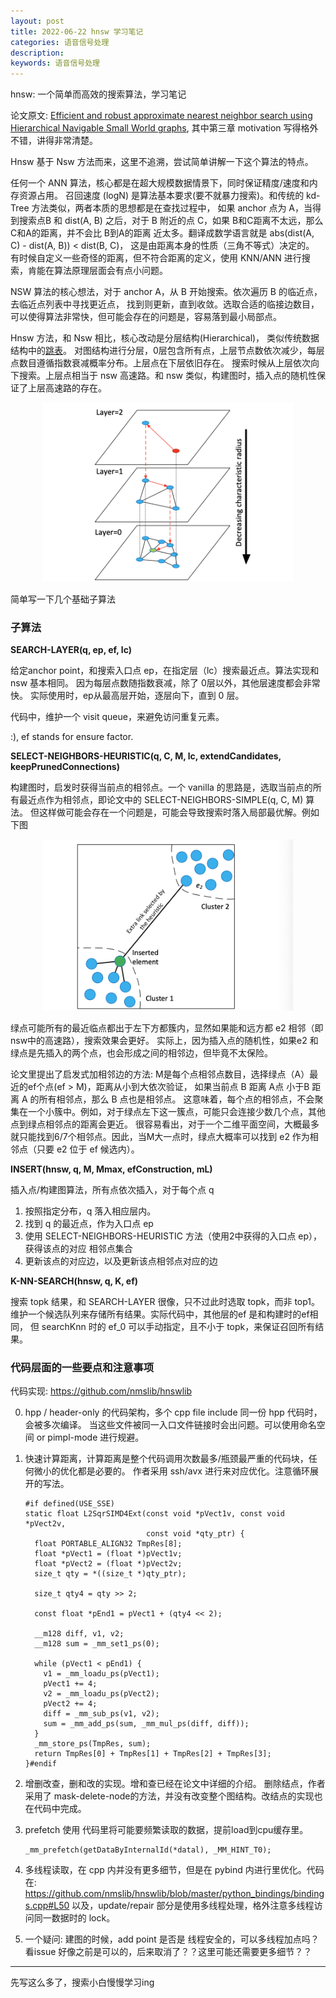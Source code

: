 ```yaml
---
layout: post
title: 2022-06-22 hnsw 学习笔记
categories: 语音信号处理
description: 
keywords: 语音信号处理
---
```


hnsw: 一个简单而高效的搜索算法，学习笔记

论文原文: [Efficient and robust approximate nearest neighbor search using Hierarchical Navigable Small World graphs](https://arxiv.org/pdf/1603.09320.pdf), 其中第三章 motivation 写得格外不错，讲得非常清楚。

Hnsw 基于 Nsw 方法而来，这里不追溯，尝试简单讲解一下这个算法的特点。

任何一个 ANN 算法，核心都是在超大规模数据情景下，同时保证精度/速度和内存资源占用。
召回速度 (logN) 是算法基本要求(要不就暴力搜索)。和传统的 kd-Tree 方法类似，两者本质的思想都是在查找过程中，
如果 anchor 点为 A，当得到搜索点B 和 dist(A, B) 之后，对于 B 附近的点 C，如果 B和C距离不太远，那么
C和A的距离，并不会比 B到A的距离 近太多。翻译成数学语言就是 abs(dist(A, C) - dist(A, B)) < dist(B, C)，
这是由距离本身的性质（三角不等式）决定的。
有时候自定义一些奇怪的距离，但不符合距离的定义，使用 KNN/ANN 进行搜索，肯能在算法原理层面会有点小问题。

NSW 算法的核心想法，对于 anchor A，从 B 开始搜索。依次遍历 B 的临近点，去临近点列表中寻找更近点，
找到则更新，直到收敛。选取合适的临接边数目，可以使得算法非常快，但可能会存在的问题是，容易落到最小局部点。 

Hnsw 方法，和 Nsw 相比，核心改动是分层结构(Hierarchical)，
类似传统数据结构中的[跳表](https://oi-wiki.org/ds/skiplist/)。
对图结构进行分层，0层包含所有点，上层节点数依次减少，每层点数目遵循指数衰减概率分布。上层点在下层依旧存在。
搜索时候从上层依次向下搜索。上层点相当于 nsw 高速路。和 nsw 类似，构建图时，插入点的随机性保证了上层高速路的存在。

<div style="text-align: center"><img src="https://github.com/Liu-Feng-deeplearning/Liu-Feng-deeplearning.github.io/blob/master/images/posts/2022/2022-06-22-hnsw-1.png?raw=true" width="400" /></div>

简单写一下几个基础子算法

### 子算法

**SEARCH-LAYER(q, ep, ef, lc)**

给定anchor point，和搜索入口点 ep，在指定层（lc）搜索最近点。算法实现和 nsw 基本相同。
因为每层点数随指数衰减，除了 0层以外，其他层速度都会非常快。
实际使用时，ep从最高层开始，逐层向下，直到 0 层。

代码中，维护一个 visit queue，来避免访问重复元素。

:), ef stands for ensure factor.

**SELECT-NEIGHBORS-HEURISTIC(q, C, M, lc, extendCandidates, keepPrunedConnections)**

构建图时，启发时获得当前点的相邻点。一个 vanilla 的思路是，选取当前点的所有最近点作为相邻点，即论文中的 SELECT-NEIGHBORS-SIMPLE(q, C, M) 算法。
但这样做可能会存在一个问题是，可能会导致搜索时落入局部最优解。例如下图

<div style="text-align: center"><img src="https://github.com/Liu-Feng-deeplearning/Liu-Feng-deeplearning.github.io/blob/master/images/posts/2022/2022-06-22-hnsw-2.png?raw=true" width="400" /></div>


绿点可能所有的最近临点都出于左下方都簇内，显然如果能和远方都 e2 相邻（即nsw中的高速路），搜索效果会更好。
实际上，因为插入点的随机性，如果e2 和绿点是先插入的两个点，也会形成之间的相邻边，但毕竟不太保险。

论文里提出了启发式加相邻边的方法: M是每个点相邻点数目，选择绿点（A）最近的ef个点(ef > M)，距离从小到大依次验证，
如果当前点 B 距离 A点 小于B 距离 A 的所有相邻点，那么 B 点也是相邻点。
这意味着，每个点的相邻点，不会聚集在一个小簇中。例如，对于绿点左下这一簇点，可能只会连接少数几个点，其他点到绿点相邻点的距离会更近。
很容易看出，对于一个二维平面空间，大概最多就只能找到6/7个相邻点。因此，当M大一点时，绿点大概率可以找到 e2 作为相邻点（只要 e2 位于 ef 候选内）。

**INSERT(hnsw, q, M, Mmax, efConstruction, mL)**

插入点/构建图算法，所有点依次插入，对于每个点 q
1. 按照指定分布，q 落入相应层内。
2. 找到 q 的最近点，作为入口点 ep
2. 使用 SELECT-NEIGHBORS-HEURISTIC 方法（使用2中获得的入口点 ep），获得该点的对应 相邻点集合
3. 更新该点的对应边，以及更新该点相邻点对应的边

**K-NN-SEARCH(hnsw, q, K, ef)**

搜索 topk 结果，和 SEARCH-LAYER 很像，只不过此时选取 topk，而非 top1。
维护一个候选队列来存储所有结果。实际代码中，其他层的ef 是和构建时的ef相同，
但 searchKnn 时的 ef_0 可以手动指定，且不小于 topk，来保证召回所有结果。


### 代码层面的一些要点和注意事项

代码实现: https://github.com/nmslib/hnswlib

0. hpp / header-only 的代码架构，多个 cpp file include 同一份 hpp 代码时，会被多次编译。
当这些文件被同一入口文件链接时会出问题。可以使用命名空间 or pimpl-mode 进行规避。
1. 快速计算距离，计算距离是整个代码调用次数最多/瓶颈最严重的代码块，任何微小的优化都是必要的。
作者采用 ssh/avx 进行来对应优化。注意循环展开的写法。

    ```text
    #if defined(USE_SSE)
    static float L2SqrSIMD4Ext(const void *pVect1v, const void *pVect2v,
                               const void *qty_ptr) {
      float PORTABLE_ALIGN32 TmpRes[8];
      float *pVect1 = (float *)pVect1v;
      float *pVect2 = (float *)pVect2v;
      size_t qty = *((size_t *)qty_ptr);
    
      size_t qty4 = qty >> 2;
    
      const float *pEnd1 = pVect1 + (qty4 << 2);
    
      __m128 diff, v1, v2;
      __m128 sum = _mm_set1_ps(0);
    
      while (pVect1 < pEnd1) {
        v1 = _mm_loadu_ps(pVect1);
        pVect1 += 4;
        v2 = _mm_loadu_ps(pVect2);
        pVect2 += 4;
        diff = _mm_sub_ps(v1, v2);
        sum = _mm_add_ps(sum, _mm_mul_ps(diff, diff));
      }
      _mm_store_ps(TmpRes, sum);
      return TmpRes[0] + TmpRes[1] + TmpRes[2] + TmpRes[3];
    }#endif
    ```

2. 增删改查，删和改的实现。增和查已经在论文中详细的介绍。
删除结点，作者采用了 mask-delete-node的方法，并没有改变整个图结构。改结点的实现也在代码中完成。

3. prefetch 使用
代码里将可能要频繁读取的数据，提前load到cpu缓存里。

    ```text
    _mm_prefetch(getDataByInternalId(*datal), _MM_HINT_T0);
    ``` 

4. 多线程读取，在 cpp 内并没有更多细节，但是在 pybind 内进行里优化。代码在: https://github.com/nmslib/hnswlib/blob/master/python_bindings/bindings.cpp#L50 
以及，update/repair 部分是使用多线程处理，格外注意多线程访问同一数据时的 lock。 

5. 一个疑问: 建图的时候，add point 是否是 线程安全的，可以多线程加点吗？
看issue 好像之前是可以的，后来取消了？？这里可能还需要更多细节？？

---

先写这么多了，搜索小白慢慢学习ing
